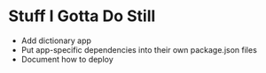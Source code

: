 # Stuff I Gotta Do Still

* Add dictionary app
* Put app-specific dependencies into their own package.json files
* Document how to deploy
